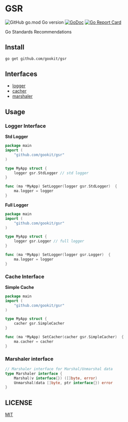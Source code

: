 # GSR

![GitHub go.mod Go version](https://img.shields.io/github/go-mod/go-version/gookit/gsr?style=flat-square)
[![GoDoc](https://godoc.org/github.com/gookit/gsr?status.svg)](https://pkg.go.dev/github.com/gookit/gsr)
[![Go Report Card](https://goreportcard.com/badge/github.com/gookit/gsr)](https://goreportcard.com/report/github.com/gookit/gsr)

Go Standards Recommendations

## Install

```bash
go get github.com/gookit/gsr
```

## Interfaces

- [logger](logger.go)
- [cacher](cacher.go)
- [marshaler](marshaler.go)

## Usage

### Logger Interface

**Std Logger**

```go
package main
import (
	"github.com/gookit/gsr"
)

type MyApp struct {
	logger gsr.StdLogger // std logger
}

func (ma *MyApp) SetLogger(logger gsr.StdLogger)  {
	ma.logger = logger
}
```

**Full Logger**

```go
package main
import (
	"github.com/gookit/gsr"
)

type MyApp struct {
	logger gsr.Logger // full logger
}

func (ma *MyApp) SetLogger(logger gsr.Logger)  {
	ma.logger = logger
}
```

### Cache Interface

**Simple Cache**

```go
package main
import (
	"github.com/gookit/gsr"
)

type MyApp struct {
	cacher gsr.SimpleCacher
}

func (ma *MyApp) SetCacher(cacher gsr.SimpleCacher)  {
	ma.cacher = cacher
}
```

### Marshaler interface

```go
// Marshaler interface for Marshal/Unmarshal data
type Marshaler interface {
	Marshal(v interface{}) ([]byte, error)
	Unmarshal(data []byte, ptr interface{}) error
}
```

## LICENSE

[MIT](LICENSE)
